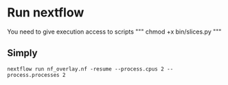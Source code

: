 # Run nextflow 

You need to give execution access to scripts
"""
chmod +x bin/slices.py
"""

## Simply
```
nextflow run nf_overlay.nf -resume --process.cpus 2 --process.processes 2
```

